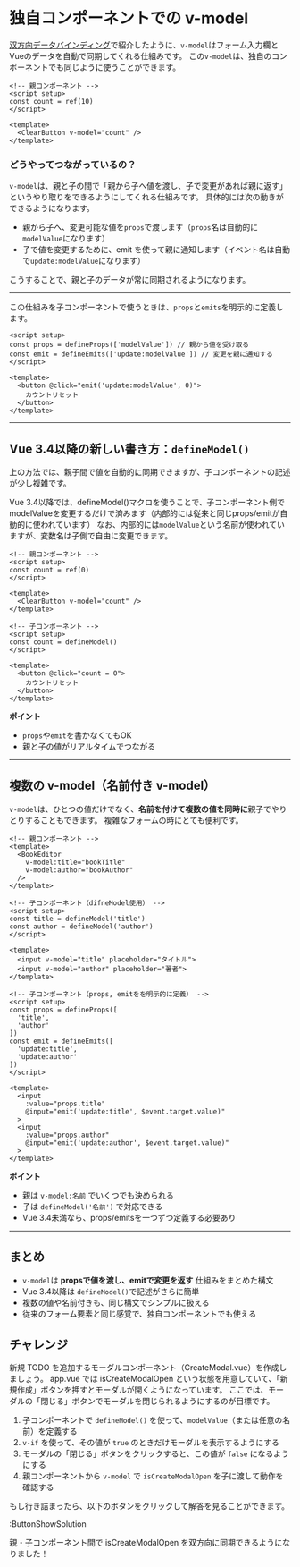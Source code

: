 # 独自コンポーネントでの v-model

[双方向データバインディング](v-model)で紹介したように、`v-model`はフォーム入力欄とVueのデータを自動で同期してくれる仕組みです。
この`v-model`は、独自のコンポーネントでも同じように使うことができます。

```vue
<!-- 親コンポーネント -->
<script setup>
const count = ref(10)
</script>

<template>
  <ClearButton v-model="count" />
</template>
```

### どうやってつながっているの？

`v-model`は、親と子の間で「親から子へ値を渡し、子で変更があれば親に返す」というやり取りをできるようにしてくれる仕組みです。
具体的には次の動きができるようになります。

- 親から子へ、変更可能な値を`props`で渡します（`props`名は自動的に`modelValue`になります）
- 子で値を変更するために、emit を使って親に通知します（イベント名は自動で`update:modelValue`になります）

こうすることで、親と子のデータが常に同期されるようになります。

---

この仕組みを子コンポーネントで使うときは、`props`と`emits`を明示的に定義します。

```vue
<script setup>
const props = defineProps(['modelValue']) // 親から値を受け取る
const emit = defineEmits(['update:modelValue']) // 変更を親に通知する
</script>

<template>
  <button @click="emit('update:modelValue', 0)">
    カウントリセット
  </button>
</template>
```

---

## Vue 3.4以降の新しい書き方：`defineModel()`

上の方法では、親子間で値を自動的に同期できますが、子コンポーネントの記述が少し複雑です。

Vue 3.4以降では、defineModel()マクロを使うことで、子コンポーネント側でmodelValueを変更するだけで済みます（内部的には従来と同じprops/emitが自動的に使われています）
なお、内部的には`modelValue`という名前が使われていますが、変数名は子側で自由に変更できます。

```vue
<!-- 親コンポーネント -->
<script setup>
const count = ref(0)
</script>

<template>
  <ClearButton v-model="count" />
</template>
```

```vue
<!-- 子コンポーネント -->
<script setup>
const count = defineModel()
</script>

<template>
  <button @click="count = 0">
    カウントリセット
  </button>
</template>
```

**ポイント**

- `props`や`emit`を書かなくてもOK
- 親と子の値がリアルタイムでつながる

---

## 複数の v-model（名前付き v-model）

`v-model`は、ひとつの値だけでなく、**名前を付けて複数の値を同時に**親子でやりとりすることもできます。
複雑なフォームの時にとても便利です。

```vue
<!-- 親コンポーネント -->
<template>
  <BookEditor
    v-model:title="bookTitle"
    v-model:author="bookAuthor"
  />
</template>
```

```vue
<!-- 子コンポーネント（difneModel使用） -->
<script setup>
const title = defineModel('title')
const author = defineModel('author')
</script>

<template>
  <input v-model="title" placeholder="タイトル">
  <input v-model="author" placeholder="著者">
</template>
```

```vue
<!-- 子コンポーネント（props, emitをを明示的に定義） -->
<script setup>
const props = defineProps([
  'title',
  'author'
])
const emit = defineEmits([
  'update:title',
  'update:author'
])
</script>

<template>
  <input
    :value="props.title"
    @input="emit('update:title', $event.target.value)"
  >
  <input
    :value="props.author"
    @input="emit('update:author', $event.target.value)"
  >
</template>
```

**ポイント**

- 親は `v-model:名前` でいくつでも決められる
- 子は `defineModel('名前')` で対応できる
- Vue 3.4未満なら、props/emitsを一つずつ定義する必要あり

---

## まとめ

- `v-model`は **propsで値を渡し、emitで変更を返す** 仕組みをまとめた構文
- Vue 3.4以降は `defineModel()`で記述がさらに簡単
- 複数の値や名前付きも、同じ構文でシンプルに扱える
- 従来のフォーム要素と同じ感覚で、独自コンポーネントでも使える

## チャレンジ

新規 TODO を追加するモーダルコンポーネント（CreateModal.vue）を作成しましょう。
app.vue では isCreateModalOpen という状態を用意していて、「新規作成」ボタンを押すとモーダルが開くようになっています。
ここでは、モーダルの「閉じる」ボタンでモーダルを閉じられるようにするのが目標です。

1. 子コンポーネントで `defineModel()` を使って、`modelValue`（または任意の名前）を定義する
2. `v-if` を使って、その値が `true` のときだけモーダルを表示するようにする
3. モーダルの「閉じる」ボタンをクリックすると、この値が `false` になるようにする
4. 親コンポーネントから `v-model` で `isCreateModalOpen` を子に渡して動作を確認する

もし行き詰まったら、以下のボタンをクリックして解答を見ることができます。

:ButtonShowSolution

親・子コンポーネント間で isCreateModalOpen を双方向に同期できるようになりました！
